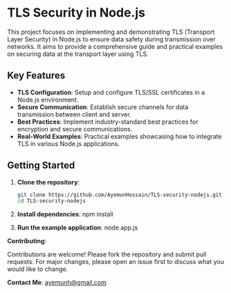 # TLS Security in Node.js

This project focuses on implementing and demonstrating TLS (Transport Layer Security) in Node.js to ensure data safety during transmission over networks. It aims to provide a comprehensive guide and practical examples on securing data at the transport layer using TLS.

## Key Features

- **TLS Configuration**: Setup and configure TLS/SSL certificates in a Node.js environment.
- **Secure Communication**: Establish secure channels for data transmission between client and server.
- **Best Practices**: Implement industry-standard best practices for encryption and secure communications.
- **Real-World Examples**: Practical examples showcasing how to integrate TLS in various Node.js applications.

## Getting Started

1. **Clone the repository**:
   ```bash
   git clone https://github.com/AyemunHossain/TLS-security-nodejs.git
   cd TLS-security-nodejs  

2. **Install dependencies**:
  npm install

3. **Run the example application**:
  node app.js

**Contributing**:

Contributions are welcome! Please fork the repository and submit pull requests. For major changes, please open an issue first to discuss what you would like to change.

**Contact Me**: ayemunh@gmail.com
